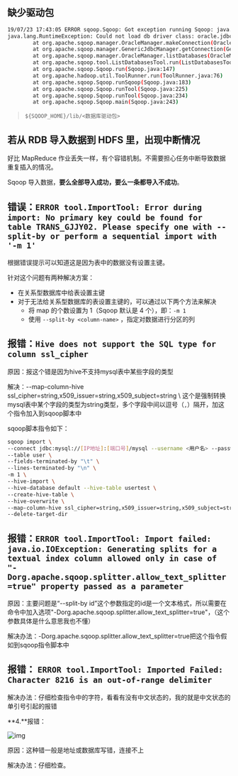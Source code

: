 ## 缺少驱动包

```sh
19/07/23 17:43:05 ERROR sqoop.Sqoop: Got exception running Sqoop: java.lang.RuntimeException: Could not load db driver class: oracle.jdbc.OracleDriver
java.lang.RuntimeException: Could not load db driver class: oracle.jdbc.OracleDriver
        at org.apache.sqoop.manager.OracleManager.makeConnection(OracleManager.java:287)
        at org.apache.sqoop.manager.GenericJdbcManager.getConnection(GenericJdbcManager.java:52)
        at org.apache.sqoop.manager.OracleManager.listDatabases(OracleManager.java:694)
        at org.apache.sqoop.tool.ListDatabasesTool.run(ListDatabasesTool.java:49)
        at org.apache.sqoop.Sqoop.run(Sqoop.java:147)
        at org.apache.hadoop.util.ToolRunner.run(ToolRunner.java:76)
        at org.apache.sqoop.Sqoop.runSqoop(Sqoop.java:183)
        at org.apache.sqoop.Sqoop.runTool(Sqoop.java:225)
        at org.apache.sqoop.Sqoop.runTool(Sqoop.java:234)
        at org.apache.sqoop.Sqoop.main(Sqoop.java:243)
```

> `${SQOOP_HOME}/lib/<数据库驱动包>`

## 若从 RDB 导入数据到 HDFS 里，出现中断情况

好比 MapReduce 作业丢失一样，有个容错机制。不需要担心任务中断导致数据重复插入的情况。

Sqoop 导入数据，**要么全部导入成功，要么一条都导入不成功**。

##  错误：`ERROR tool.ImportTool: Error during import: No primary key could be found for table TRANS_GJJY02. Please specify one with --split-by or perform a sequential import with '-m 1'`

根据错误提示可以知道这是因为表中的数据没有设置主键。

针对这个问题有两种解决方案：

- 在关系型数据库中给表设置主键
- 对于无法给关系型数据库的表设置主键的，可以通过以下两个方法来解决
  - 将 map 的个数设置为 1（Sqoop 默认是 4 个），即：`-m 1`
  - 使用 `--split-by <column-name>` ，指定对数据进行分区的列

## 报错：`Hive does not support the SQL type for column ssl_cipher`  

原因：报这个错是因为hive不支持mysql表中某些字段的类型

解决：--map-column-hive ssl_cipher=string,x509_issuer=string,x509_subject=string \  这个是强制转换mysql表中某个字段的类型为string类型，多个字段中间以逗号（`,`）隔开，加这个指令加入到sqoop脚本中

sqoop脚本指令如下：

```sh
sqoop import \
--connect jdbc:mysql://[IP地址]:[端口号]/mysql --username <用户名> --password <密码> \
--table user \
--fields-terminated-by "\t" \
--lines-terminated-by "\n" \
-m 1 \
--hive-import \
--hive-database default --hive-table usertest \
--create-hive-table \
--hive-overwrite \
--map-column-hive ssl_cipher=string,x509_issuer=string,x509_subject=string \  #这个是强制转换mysql表中某个字段的类型为string类型，多个字段中间以逗号隔开
--delete-target-dir
```

## 报错：`ERROR tool.ImportTool: Import failed: java.io.IOException: Generating splits for a textual index column allowed only in case of "-Dorg.apache.sqoop.splitter.allow_text_splitter=true" property passed as a parameter`

原因：主要问题是“--split-by id”这个参数指定的id是一个文本格式，所以需要在命令中加入选项"-Dorg.apache.sqoop.splitter.allow_text_splitter=true"，（这个参数具体是什么意思我也不懂）

解决办法：-Dorg.apache.sqoop.splitter.allow_text_splitter=true把这个指令假如到sqoop指令脚本中

## 报错： `ERROR tool.ImportTool: Imported Failed: Character 8216 is an out-of-range delimiter`

解决办法：仔细检查指令中的字符，看看有没有中文状态的，我的就是中文状态的单引号引起的报错

**4.**报错：

![img](../images/1507938-20181127150610753-1029000116.png)

原因：这种错一般是地址或数据库写错，连接不上

解决办法：仔细检查。

